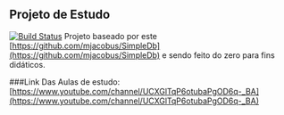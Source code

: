Projeto de Estudo
-----------------
[![Build Status](https://travis-ci.org/luanpcweb/SimpleDb-Estudo.svg?branch=master)](https://travis-ci.org/luanpcweb/SimpleDb-Estudo)
Projeto baseado por este [https://github.com/mjacobus/SimpleDb](https://github.com/mjacobus/SimpleDb)
 e sendo feito do zero para fins didáticos.

###Link Das Aulas de estudo:
[https://www.youtube.com/channel/UCXGlTqP6otubaPgOD6q-_BA](https://www.youtube.com/channel/UCXGlTqP6otubaPgOD6q-_BA)
